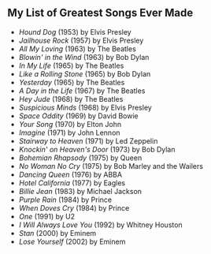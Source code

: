 ## My List of Greatest Songs Ever Made

- *Hound Dog* (1953) by Elvis Presley
- *Jailhouse Rock* (1957) by Elvis Presley
- *All My Loving* (1963) by The Beatles
- *Blowin' in the Wind* (1963) by Bob Dylan
- *In My Life* (1965) by The Beatles
- *Like a Rolling Stone* (1965) by Bob Dylan
- *Yesterday* (1965) by The Beatles
- *A Day in the Life* (1967) by The Beatles
- *Hey Jude* (1968) by The Beatles
- *Suspicious Minds* (1968) by Elvis Presley
- *Space Oddity* (1969) by David Bowie
- *Your Song* (1970) by Elton John
- *Imagine* (1971) by John Lennon
- *Stairway to Heaven* (1971) by Led Zeppelin
- *Knockin' on Heaven's Door* (1973) by Bob Dylan
- *Bohemian Rhapsody* (1975) by Queen
- *No Woman No Cry* (1975) by Bob Marley and the Wailers
- *Dancing Queen* (1976) by ABBA
- *Hotel California* (1977) by Eagles
- *Billie Jean* (1983) by Michael Jackson
- *Purple Rain* (1984) by Prince
- *When Doves Cry* (1984) by Prince
- *One* (1991) by U2
- *I Will Always Love You* (1992) by Whitney Houston
- *Stan* (2000) by Eminem
- *Lose Yourself* (2002) by Eminem
